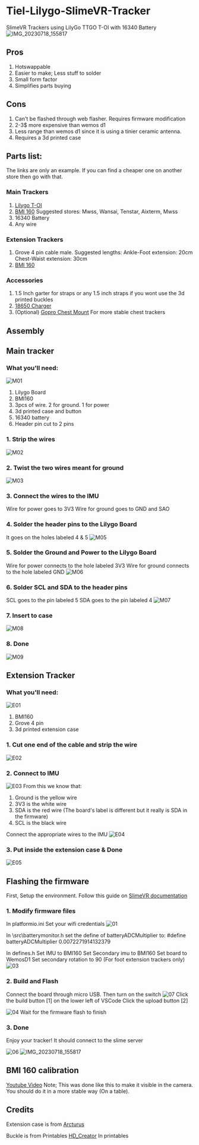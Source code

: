 # Tiel-Lilygo-SlimeVR-Tracker
SlimeVR Trackers using LilyGo TTGO T-OI with 16340 Battery
![IMG_20230718_155817](https://github.com/RDTiel/Tiel-Lilygo-SlimeVR-Tracker/assets/139855889/9ed07990-4b93-42fa-814f-f4f49336b192)


## Pros
1. Hotswappable
2. Easier to make; Less stuff to solder
3. Small form factor
4. Simplifies parts buying
   
## Cons
1. Can't be flashed through web flasher. Requires firmware modification
2. 2-3$ more expensive than wemos d1
3. Less range than wemos d1 since it is using a tinier ceramic antenna.
4. Requires a 3d printed case

## Parts list:
The links are only an example. If you can find a cheaper one on another
store then go with that.

### Main Trackers
1. [Lilygo T-OI](https://www.aliexpress.com/item/4000429611680.html)
2. [BMI 160](https://www.aliexpress.com/item/4000052683444.html)
   Suggested stores: Mwss, Wansai, Tenstar, Aixterm, Mwss
3. 16340 Battery
4. Any wire

### Extension Trackers
1. Grove 4 pin cable male.
   Suggested lengths:
   Ankle-Foot extension: 20cm
   Chest-Waist extension: 30cm
2. [BMI 160](https://www.aliexpress.com/item/4000052683444.html)


### Accessories
1. 1.5 Inch garter for straps or any 1.5 inch straps if you wont use the 3d printed buckles
2. [18650 Charger](https://www.aliexpress.com/item/1005005191646987.html)
3. (Optional) [Gopro Chest Mount](https://www.aliexpress.com/item/1005005058530956.html)
   For more stable chest trackers

## Assembly

## Main tracker
### What you'll need:
![M01](https://github.com/RDTiel/Tiel-Lilygo-SlimeVR-Tracker/assets/139855889/99fc61e3-98ec-4120-831d-bedba1175fc2)
1. Lilygo Board
2. BMI160
3. 3pcs of wire. 2 for ground. 1 for power
4. 3d printed case and button
5. 16340 battery
6. Header pin cut to 2 pins

### 1. Strip the wires
![M02](https://github.com/RDTiel/Tiel-Lilygo-SlimeVR-Tracker/assets/139855889/f688a724-03f6-448d-bf4b-7ab40d334eb2)

### 2. Twist the two wires meant for ground
![M03](https://github.com/RDTiel/Tiel-Lilygo-SlimeVR-Tracker/assets/139855889/4656cbd7-ff58-40b0-835f-9b7817ae45ff)

### 3. Connect the wires to the IMU
Wire for power goes to 3V3
Wire for ground goes to GND and SAO

### 4. Solder the header pins to the Lilygo Board
It goes on the holes labeled 4 & 5
![M05](https://github.com/RDTiel/Tiel-Lilygo-SlimeVR-Tracker/assets/139855889/eaa78e4f-1e8d-43c6-b4a4-d7afed5b4f45)

### 5. Solder the Ground and Power to the Lilygo Board
Wire for power connects to the hole labeled 3V3
Wire for ground connects to the hole labeled GND
![M06](https://github.com/RDTiel/Tiel-Lilygo-SlimeVR-Tracker/assets/139855889/96ba692b-da10-4858-8e6c-0dc852c18c96)

### 6. Solder SCL and SDA to the header pins
SCL goes to the pin labeled 5
SDA goes to the pin labeled 4
![M07](https://github.com/RDTiel/Tiel-Lilygo-SlimeVR-Tracker/assets/139855889/e54a11f3-8426-4197-aa37-0c86d0b157ee)

### 7. Insert to case
![M08](https://github.com/RDTiel/Tiel-Lilygo-SlimeVR-Tracker/assets/139855889/5fc4bd0a-868b-4f4e-a0ea-aecafd08cea6)

### 8. Done
![M09](https://github.com/RDTiel/Tiel-Lilygo-SlimeVR-Tracker/assets/139855889/5c3087e7-8bd2-453c-9824-54c4d381b2df)

## Extension Tracker
### What you'll need:
![E01](https://github.com/RDTiel/Tiel-Lilygo-SlimeVR-Tracker/assets/139855889/e8a4975d-177d-464e-a6a4-059c821aec5b)
1. BMI160
2. Grove 4 pin
3. 3d printed extension case

### 1. Cut one end of the cable and strip the wire
![E02](https://github.com/RDTiel/Tiel-Lilygo-SlimeVR-Tracker/assets/139855889/4beb9f7a-d5a7-455b-a000-3d86078341b6)

### 2. Connect to IMU
![E03](https://github.com/RDTiel/Tiel-Lilygo-SlimeVR-Tracker/assets/139855889/30841c3d-564a-4c8a-97c8-533f5aac9e9d)
From this we know that:
1. Ground is the yellow wire
2. 3V3 is the white wire
3. SDA is the red wire (The board's label is different but it really is SDA in the firmware)
4. SCL is the black wire

Connect the appropriate wires to the IMU
![E04](https://github.com/RDTiel/Tiel-Lilygo-SlimeVR-Tracker/assets/139855889/5a01d2df-f06a-4c60-bf2e-4ad58e38ac92)

### 3. Put inside the extension case & Done
![E05](https://github.com/RDTiel/Tiel-Lilygo-SlimeVR-Tracker/assets/139855889/42b26f68-c84d-4fb8-adb6-d85c98628e5c)

## Flashing the firmware
First, Setup the environment. Follow this guide on [SlimeVR documentation](https://docs.slimevr.dev/firmware/setup-and-install.html)

### 1. Modify firmware files
In platformio.ini Set your wifi credentials
![01](https://github.com/RDTiel/Tiel-Lilygo-SlimeVR-Tracker/assets/139855889/45289a3a-ec4b-4a64-92e8-d0ebe6795217)

In \src\batterymonitor.h set the define of batteryADCMultiplier to:
#define batteryADCMultiplier 0.0072271914132379

In defines.h
Set IMU to BMI160
Set Secondary imu to BMI160
Set board to WemosD1
Set secondary rotation to 90 (For foot extension trackers only)
![03](https://github.com/RDTiel/Tiel-Lilygo-SlimeVR-Tracker/assets/139855889/4096bd81-87d5-44ec-9594-151d0cfd7e2d)

### 2. Build and Flash
Connect the board through micro USB. Then turn on the switch
![07](https://github.com/RDTiel/Tiel-Lilygo-SlimeVR-Tracker/assets/139855889/4499b1be-06e4-4a7c-a75a-277ae6272e7c)
Click the build button [1] on the lower left of VSCode
Click the upload button [2]

![04](https://github.com/RDTiel/Tiel-Lilygo-SlimeVR-Tracker/assets/139855889/466c29d2-9c43-4b53-bf8e-399a60890c01)
Wait for the firmware flash to finish

### 3. Done
Enjoy your tracker! It should connect to the slime server

![06](https://github.com/RDTiel/Tiel-Lilygo-SlimeVR-Tracker/assets/139855889/7393e78e-c813-411d-aacd-e424d2519b7e)
![IMG_20230718_155817](https://github.com/RDTiel/Tiel-Lilygo-SlimeVR-Tracker/assets/139855889/32f8c18b-7265-4835-b81a-c9cc74e7ec99)

## BMI 160 calibration
[Youtube Video](https://youtu.be/bCKwmGeUpok)
Note; This was done like this to make it visible in the camera. You should do it in a more stable way (On a table).

## Credits
Extension case is from [Arcturus](https://github.com/Lixulia/Arcturus/tree/main)

Buckle is from Printables [HD_Creator](https://www.printables.com/@HD_Creator) In printables


